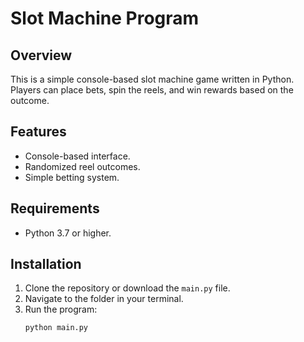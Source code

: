 # Slot Machine Program

## Overview
This is a simple console-based slot machine game written in Python. Players can place bets, spin the reels, and win rewards based on the outcome.

## Features
- Console-based interface.
- Randomized reel outcomes.
- Simple betting system.

## Requirements
- Python 3.7 or higher.

## Installation
1. Clone the repository or download the `main.py` file.
2. Navigate to the folder in your terminal.
3. Run the program:
   ```bash
   python main.py
